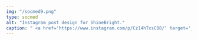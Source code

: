 ```yaml
---
img: "/socmed9.png"
type: socmed
alt: "Instagram post design for ShineBright."
caption: " <a href='https://www.instagram.com/p/Cz14hTxsCB8/' target='_blank'> Click here to see whole IG post. </a> "
---
```

